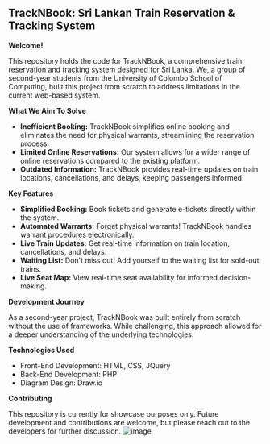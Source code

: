 ## TrackNBook: Sri Lankan Train Reservation & Tracking System

**Welcome!**

This repository holds the code for TrackNBook, a comprehensive train reservation and tracking system designed for Sri Lanka. We, a group of second-year students from the University of Colombo School of Computing, built this project from scratch to address limitations in the current web-based system.

**What We Aim To Solve**

- **Inefficient Booking:** TrackNBook simplifies online booking and eliminates the need for physical warrants, streamlining the reservation process.
- **Limited Online Reservations:** Our system allows for a wider range of online reservations compared to the existing platform.
- **Outdated Information:** TrackNBook provides real-time updates on train locations, cancellations, and delays, keeping passengers informed.

**Key Features**

- **Simplified Booking:** Book tickets and generate e-tickets directly within the system.
- **Automated Warrants:** Forget physical warrants! TrackNBook handles warrant procedures electronically.
- **Live Train Updates:** Get real-time information on train location, cancellations, and delays.
- **Waiting List:** Don't miss out! Add yourself to the waiting list for sold-out trains.
- **Live Seat Map:** View real-time seat availability for informed decision-making. 

**Development Journey**

As a second-year project, TrackNBook was built entirely from scratch without the use of frameworks. While challenging, this approach allowed for a deeper understanding of the underlying technologies.

**Technologies Used**

- Front-End Development: HTML, CSS, JQuery
- Back-End Development: PHP
- Diagram Design: Draw.io

**Contributing**

This repository is currently for showcase purposes only. Future development and contributions are welcome, but please reach out to the developers for further discussion.
![image](https://github.com/raviendalpatadu/trackNbook/assets/102800797/dea9d51f-707a-4bdb-a921-5dadc7236ea3)
